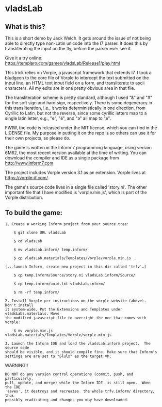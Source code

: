 # vladsLab

What is this?
-------------

This is a short demo by Jack Welch. It gets around the issue of not 
being able to directly type non-Latin unicode into the I7 parser. 
It does this by transliterating the input on the fly, before the parser 
ever see it.

Give it a try online: 
https://templaro.com/games/vladsLab/Release1/play.html

This trick relies on Vorple, a javascript framework that extends I7.
I took a bludgeon to the core file of Vorple to intercept the text
submitted on the input line, an HTML text input field on a form, and
transliterate to ascii characters. All my edits are in one pretty
obvious area in that file.

The transliteration scheme is pretty standard, although I used
"&" and "#" for the soft sign and hard sign, respectively. There
is some degeneracy in this transliteration, i.e., it works
deterministically in one direction, from Cyrillic to Latin, but not
the reverse, since some cyrillic letters map to a single latin letter,
e.g., "е", "ё", and "э" all map to "e".

FWIW, the code is released under the MIT license, which you can find in 
the LICENSE file. My purpose in putting it on the repo is so others can 
use it for their own projects, so please do.

The game is written in the Inform 7 programming language, using
version 6M62, the most recent version available at the time of
writing. You can download the compiler and IDE as a single
package from http://www.inform7.com

The project includes Vorple version 3.1 as an extension.
Vorple lives at https://vorple-if.com/.

The game's source code lives in a single file called 'story.ni'.
The other important file that I have modified is 'vorple.min.js',
which is part of the Vorple distribution.


To build the game:
------------------

	1. Create a working Inform project from your source tree:

		$ git clone URL vladsLab
  
		$ cd vladsLab
  
		$ mv vladsLab.inform/ temp.inform/
		
		$ cp vladsLab.materials/Templates/Vorple/vorple.min.js .

	[...launch Inform, create new project in this dir called 'trfv'…]

		$ cp temp.inform/Source/story.ni vladsLab.inform/Source/
  
		$ cp temp.inform/uuid.txt vladsLab.inform/
  
		$ rm -rf temp.inform/

	2. Install Vorple per instructions on the vorple website (above). Don't install
	it system-wide. Put the Extensions and Templates under vladsLabs.materials. Move
	the modified javascript file to overright the one that comes with Vorple:
	
		$ mv vorple.min.js vladsLab.materials/Templates/Vorple/vorple.min.js

	3. Launch the Inform IDE and load the vladsLab.inform project.  The source code 
	should be visible, and it should compile fine. Make sure that Inform's 
	settings are are set to "Glulx" as the target VM. 

WARNING!!

	DO NOT do any version control operations (commit, push, and particularly, 
	pull, update, and merge) while the Inform IDE  is still open.  When the IDE 
	'saves', it destroys and recreates  the whole trfv.inform/ directory, thus
	possibly eradicating and changes you may have downloaded.  

